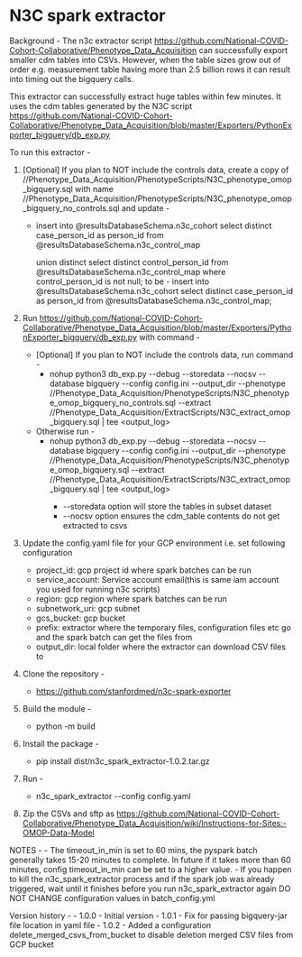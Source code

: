 # N3C spark extractor

Background - The n3c extractor script https://github.com/National-COVID-Cohort-Collaborative/Phenotype_Data_Acquisition 
can successfully export smaller cdm tables into CSVs. However, when the table sizes grow out of order 
e.g. measurement table having more than 2.5 billion rows it can result into timing out the bigquery 
calls.

This extractor can successfully extract huge tables within few minutes. It uses the cdm tables generated by the
N3C script https://github.com/National-COVID-Cohort-Collaborative/Phenotype_Data_Acquisition/blob/master/Exporters/PythonExporter_bigquery/db_exp.py 

To run this extractor -
1. [Optional] If you plan to NOT include the controls data, create a copy of /<path-to-n3c-scripts>/Phenotype_Data_Acquisition/PhenotypeScripts/N3C_phenotype_omop_bigquery.sql with name /<path-to-n3c-scripts>/Phenotype_Data_Acquisition/PhenotypeScripts/N3C_phenotype_omop_bigquery_no_controls.sql and update -
    - insert into @resultsDatabaseSchema.n3c_cohort
        select distinct case_person_id as person_id
        from @resultsDatabaseSchema.n3c_control_map

        union distinct select distinct control_person_id
        from @resultsDatabaseSchema.n3c_control_map
        where control_person_id is not null;
        to be -
        insert into @resultsDatabaseSchema.n3c_cohort
        select distinct case_person_id as person_id
        from @resultsDatabaseSchema.n3c_control_map;
        
2.  Run https://github.com/National-COVID-Cohort-Collaborative/Phenotype_Data_Acquisition/blob/master/Exporters/PythonExporter_bigquery/db_exp.py with command - 
    - [Optional] If you plan to NOT include the controls data, run command - 
        - nohup python3 db_exp.py --debug --storedata --nocsv --database bigquery --config config.ini --output_dir <output-dir> --phenotype /<path-to-n3c-scripts>/Phenotype_Data_Acquisition/PhenotypeScripts/N3C_phenotype_omop_bigquery_no_controls.sql --extract /<path-to-n3c-scripts>/Phenotype_Data_Acquisition/ExtractScripts/N3C_extract_omop_bigquery.sql | tee <output_log>
    - Otherwise run - 
        - nohup python3 db_exp.py --debug --storedata --nocsv --database bigquery --config config.ini --output_dir <output-dir> --phenotype /<path-to-n3c-scripts>/Phenotype_Data_Acquisition/PhenotypeScripts/N3C_phenotype_omop_bigquery.sql --extract /<path-to-n3c-scripts>/Phenotype_Data_Acquisition/ExtractScripts/N3C_extract_omop_bigquery.sql | tee <output_log>
            - --storedata option will store the tables in subset dataset
            - --nocsv option ensures the cdm_table contents do not get extracted to csvs
2. Update the config.yaml file for your GCP environment i.e. set following configuration 
    - project_id:  gcp project id where spark batches can be run
    - service_account:  Service account email(this is same iam account you used for running n3c scripts)
    - region:  gcp region where spark batches can be run
    - subnetwork_uri: gcp subnet
    - gcs_bucket: gcp bucket
    - prefix: extractor where the temporary files, configuration files etc go and the spark batch can get the files from
    - output_dir: local folder where the extractor can download CSV files to 
3. Clone the repository -
    - https://github.com/stanfordmed/n3c-spark-exporter
4. Build the module - 
    - python -m build
5. Install the package -
    - pip install dist/n3c_spark_extractor-1.0.2.tar.gz 
6. Run -
    - n3c_spark_extractor --config config.yaml 
7. Zip the CSVs and sftp as https://github.com/National-COVID-Cohort-Collaborative/Phenotype_Data_Acquisition/wiki/Instructions-for-Sites:-OMOP-Data-Model 

NOTES - 
    - The timeout_in_min is set to 60 mins, the pyspark batch generally takes 15-20 minutes to complete. In future if it takes more than 60 minutes, config timeout_in_min can be set to a higher value. 
    - If you happen to kill the n3c_spark_extractor process and if the spark job was already triggered, wait until it finishes before you run n3c_spark_extractor again
DO NOT CHANGE configuration values in batch_config.yml

Version history -
    - 1.0.0 - Initial version
    - 1.0.1 - Fix for passing bigquery-jar file location in yaml file
    - 1.0.2 - Added a configuration delete_merged_csvs_from_bucket to disable deletion merged CSV files from GCP bucket